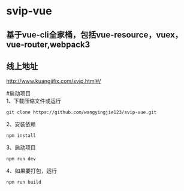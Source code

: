  svip-vue
 ===
 基于vue-cli全家桶，包括vue-resource，vuex，vue-router,webpack3
 ---
 线上地址
 ---
 http://www.kuangjifix.com/svip.html#/<br>
 
#启动项目<br>
1、下载压缩文件或运行
```
git clone https://github.com/wangyingjie123/svip-vue.git
```
2、安装依赖
```
npm install
```
3、启动项目
```
npm run dev
 ```
4、如果要打包，运行
```
npm run build
```
